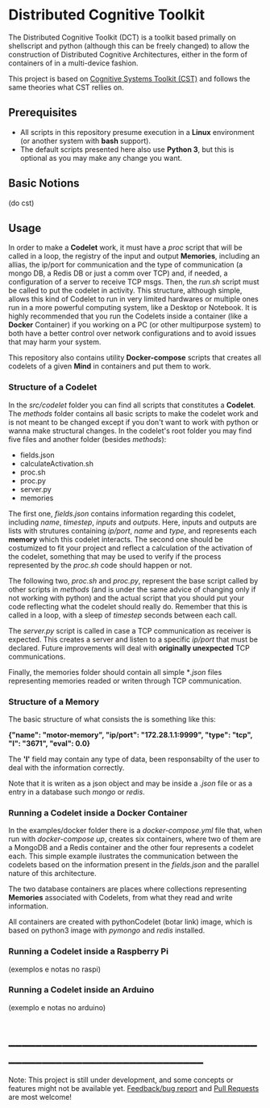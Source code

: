 # Distributed Cognitive Toolkit

The Distributed Cognitive Toolkit (DCT) is a toolkit based primally on shellscript and python (although this can be freely changed) to allow the construction of Distributed Cognitive Architectures, either in the form of containers of in a multi-device fashion.

This project is based on [Cognitive Systems Toolkit (CST)](https://github.com/CST-Group/cst) and follows the same theories what CST rellies on.

## Prerequisites
- All scripts in this repository presume execution in a **Linux** environment (or another system with **bash** support). 
- The default scripts presented here also use **Python 3**, but this is optional as you may make any change you want.

## Basic Notions

(do cst)

## Usage

In order to make a **Codelet** work, it must have a *proc* script that will be called in a loop, the registry of the input and output **Memories**, including an allias, the ip/port for communication and the type of communication (a mongo DB, a Redis DB or just a comm over TCP) and, if needed, a configuration of a server to receive TCP msgs. Then, the *run.sh* script must be called to put the codelet in activity. This structure, although simple, allows this kind of Codelet to run in very limited hardwares or multiple ones run in a more powerful computing system, like a Desktop or Notebook. It is highly recommended that you run the Codelets inside a container (like a **Docker** Container) if you working on a PC (or other multipurpose system) to both have a better control over network configurations and to avoid issues that may harm your system.

This repository also contains utility **Docker-compose** scripts that creates all codelets of a given **Mind** in containers and put them to work.


### Structure of a Codelet

In the *src/codelet* folder you can find all scripts that constitutes a **Codelet**. The *methods* folder contains all basic scripts to make the codelet work and is not meant to be changed except if you don't want to work with python or wanna make structural changes. In the codelet's root folder you may find five files and another folder (besides *methods*):

- fields.json
- calculateActivation.sh
- proc.sh
- proc.py
- server.py
- memories

The first one, *fields.json* contains information regarding this codelet, including *name*, *timestep*, *inputs* and *outputs*. Here, inputs and outputs are lists with strutures containing *ip/port*, *name* and *type*, and represents each **memory** which this codelet interacts. The second one should be costumized to fit your project and reflect a calculation of the activation of the codelet, something that may be used to verify if the process represented by the *proc.sh* code should happen or not.

The following two, *proc.sh* and *proc.py*, represent the base script called by other scripts in *methods* (and is under the same advice of changing only if not working with python) and the actual script that you should put your code reflecting what the codelet should really do. Remember that this is called in a loop, with a sleep of *timestep* seconds between each call.

The *server.py* script is called in case a TCP communication as receiver is expected. This creates a server and listen to a specific *ip/port* that must be declared. Future improvements will deal with **originally unexpected** TCP communications.

Finally, the memories folder should contain all simple **.json* files representing memories readed or writen through TCP communication.

### Structure of a Memory

The basic structure of what consists the is something like this:

**{"name": "motor-memory", "ip/port": "172.28.1.1:9999", "type": "tcp", "I": "3671", "eval": 0.0}**

The **'I'** field may contain any type of data, been responsabilty of the user to deal with the information correctly.

Note that it is writen as a json object and may be inside a *.json* file or as a entry in a database such *mongo* or *redis*. 


### Running a Codelet inside a Docker Container


In the examples/docker folder there is a *docker-compose.yml* file that, when run with *docker-compose up*, creates six containers, where two of them are a MongoDB and a Redis container and the other four represents a codelet each. This simple example ilustrates the communication between the codelets based on the information present in the *fields.json* and the parallel nature of this architecture. 

The two database containers are places where collections representing **Memories** associated with Codelets, from what they read and write information.

All containers are created with pythonCodelet (botar link) image, which is based on python3 image with *pymongo* and *redis* installed.



### Running a Codelet inside a Raspberry Pi
(exemplos e notas no raspi)

### Running a Codelet inside an Arduino
(exemplo e notas no arduino)


# __________________________________________________________________

Note: This project is still under development, and some concepts or features might not be available yet. [Feedback/bug report](https://github.com/wandgibaut/dct/issues) and [Pull Requests](https://github.com/wandgibaut/dct/pulls) are most welcome!